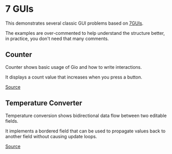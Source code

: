 # 7 GUIs

This demonstrates several classic GUI problems based on [7GUIs](https://eugenkiss.github.io/7guis/).

The examples are over-commented to help understand the structure better, in practice, you don't need that many comments.

## Counter

Counter shows basic usage of Gio and how to write interactions.

It displays a count value that increases when you press a button.

[Source](./counter/main.go)

## Temperature Converter

Temperature conversion shows bidirectional data flow between two editable fields.

It implements a bordered field that can be used to propagate values back to another field without causing update loops.

[Source](./temperature/main.go)